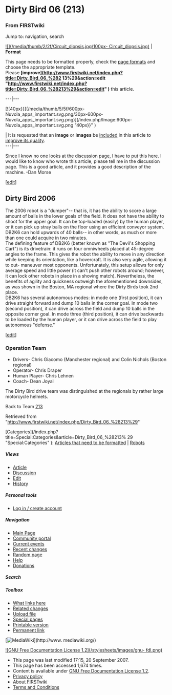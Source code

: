# Dirty Bird 06 (213)

### From FIRSTwiki

Jump to: navigation, search

[![](/media/thumb/2/2f/Circuit_diopsis.jpg/100px-
Circuit_diopsis.jpg)](/index.php/Image:Circuit_diopsis.jpg "" ) |  **Format**  

This page needs to be formatted properly, check the [page
formats](/index.php/FIRSTwiki:Page_formats "FIRSTwiki:Page formats" ) and
choose the appropriate template.  
Please **[improve](http://www.firstwiki.net/index.php?title=Dirty_Bird_06_%282
13%29&action=edit
"http://www.firstwiki.net/index.php?title=Dirty_Bird_06_%28213%29&action=edit"
)** this article.  
  
---|---  
  
[![40px}}](/media/thumb/5/5f/600px-Nuvola_apps_important.svg.png/30px-600px-
Nuvola_apps_important.svg.png)](/index.php/Image:600px-
Nuvola_apps_important.svg.png "40px}}" )

| It is requested that an **image** or **images** be
[included](http://www.wikipedia.org/wiki/Uploading_images
"wikipedia:Uploading_images" ) in this article to [improve its
quality](http://www.wikipedia.org/wiki/Article_development
"wikipedia:Article_development" ).  
---|---  
  
  
Since I know no one looks at the discussion page, I have to put this here. I
would like to know who wrote this article, please tell me in the discussion
page. This is a good article, and it provides a good description of the
machine. -Dan Morse

[[edit](/index.php?title=Dirty_Bird_06_%28213%29&action=edit&section=1 "Edit
section: Dirty Bird 2006" )]

## Dirty Bird 2006

The 2006 robot is a "dumper"-- that is, it has the ability to score a large
amount of balls in the lower goals of the field. It does not have the ability
to shoot for the upper goal. It can be top-loaded (easily) by the human
player, or it can pick up stray balls on the floor using an efficient conveyor
system. DB2K6 can hold upwards of 40 balls-- in other words, as much or more
than one could acquire in two minutes.  
The defining feature of DB2K6 (better known as "The Devil's Shopping Cart") is
its drivetrain: it runs on four omniwheels placed at 45-degree angles to the
frame. This gives the robot the ability to move in any direction while keeping
its orientation, like a hovercraft. It is also very agile, allowing it to out-
maneuver most opponents. Unfortunately, this setup allows for only average
speed and little power (it can't push other robots around; however, it can
lock other robots in place in a shoving match). Nevertheless, the benefits of
agility and quickness outweigh the aforementioned downsides, as was shown in
the Boston, MA regional where the Dirty Birds took 2nd place.  
DB2K6 has several autonomous modes: in mode one (first position), it can drive
straight forward and dump 10 balls in the corner goal. In mode two (second
position), it can drive across the field and dump 10 balls in the opposite
corner goal. In mode three (third position), it can drive backwards to be
loaded by the human player, or it can drive across the field to play
autonomous "defense."

[[edit](/index.php?title=Dirty_Bird_06_%28213%29&action=edit&section=2 "Edit
section: Operation Team" )]

### Operation Team

  * Drivers- Chris Giacomo (Manchester regional) and Colin Nichols (Boston regional) 
  * Operator- Chris Draper 
  * Human Player- Chris Lehnen 
  * Coach- Dean Joyal 

The Dirty Bird drive team was distinguished at the regionals by rather large
motorcycle helmets.  
  
Back to Team [213](/index.php/213 "213" )

Retrieved from "<http://www.firstwiki.net/index.php/Dirty_Bird_06_%28213%29>"

[Categories](/index.php?title=Special:Categories&article=Dirty_Bird_06_%28213%
29 "Special:Categories" ): [Articles that need to be
formatted](/index.php/Category:Articles_that_need_to_be_formatted
"Category:Articles that need to be formatted" ) |
[Robots](/index.php/Category:Robots "Category:Robots" )

##### Views

  * [Article](/index.php/Dirty_Bird_06_%28213%29)
  * [Discussion](/index.php?title=Talk:Dirty_Bird_06_%28213%29&action=edit)
  * [Edit](/index.php?title=Dirty_Bird_06_%28213%29&action=edit)
  * [History](/index.php?title=Dirty_Bird_06_%28213%29&action=history)

##### Personal tools

  * [Log in / create account](/index.php?title=Special:Userlogin&returnto=Dirty_Bird_06_\(213\))

[](/index.php/Main_Page "Main Page" )

##### Navigation

  * [Main Page](/index.php/Main_Page)
  * [Community portal](/index.php/FIRSTwiki:Community_portal)
  * [Current events](/index.php/Current_events)
  * [Recent changes](/index.php/Special:Recentchanges)
  * [Random page](/index.php/Special:Random)
  * [Help](/index.php/FIRSTwiki:Help)
  * [Donations](/index.php/FIRSTwiki:Site_support)

##### Search



##### Toolbox

  * [What links here](/index.php/Special:Whatlinkshere/Dirty_Bird_06_%28213%29)
  * [Related changes](/index.php/Special:Recentchangeslinked/Dirty_Bird_06_%28213%29)
  * [Upload file](/index.php/Special:Upload)
  * [Special pages](/index.php/Special:Specialpages)
  * [Printable version](/index.php?title=Dirty_Bird_06_%28213%29&printable=yes)
  * [Permanent link](/index.php?title=Dirty_Bird_06_%28213%29&oldid=63174)

[![MediaWiki](/skins/common/images/poweredby_mediawiki_88x31.png)](http://www.
mediawiki.org/)

[![GNU Free Documentation License 1.2](/stylesheets/images/gnu-
fdl.png)](http://www.gnu.org/copyleft/fdl.html)

  * This page was last modified 17:15, 20 September 2007.
  * This page has been accessed 1,674 times.
  * Content is available under [GNU Free Documentation License 1.2](http://www.gnu.org/copyleft/fdl.html "http://www.gnu.org/copyleft/fdl.html" ).
  * [Privacy policy](/index.php/FIRSTwiki:Privacy_policy "FIRSTwiki:Privacy policy" )
  * [About FIRSTwiki](/index.php/FIRSTwiki:About "FIRSTwiki:About" )
  * [Terms and Conditions](/index.php/FIRSTwiki:Terms_and_conditions "FIRSTwiki:Terms and conditions" )

